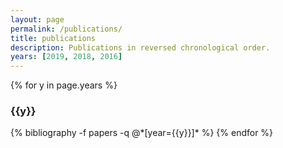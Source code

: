 ```yaml
---
layout: page
permalink: /publications/
title: publications
description: Publications in reversed chronological order.
years: [2019, 2018, 2016]
---
```


{% for y in page.years %}
  <h3 class="year">{{y}}</h3>
  {% bibliography -f papers -q @*[year={{y}}]* %}
{% endfor %}
